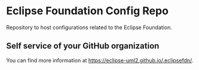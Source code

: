 # Eclipse Foundation Config Repo

Repository to host configurations related to the Eclipse Foundation.

## Self service of your GitHub organization

You can find more information at <https://eclipse-uml2.github.io/.eclipsefdn/>.
